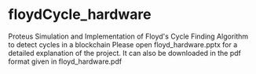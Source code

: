 # floydCycle_hardware
Proteus Simulation and Implementation of Floyd's Cycle Finding Algorithm to detect cycles in a blockchain
Please open floyd_hardware.pptx for a detailed explanation of the project.
It can also be downloaded in the pdf format given in floyd_hardware.pdf
